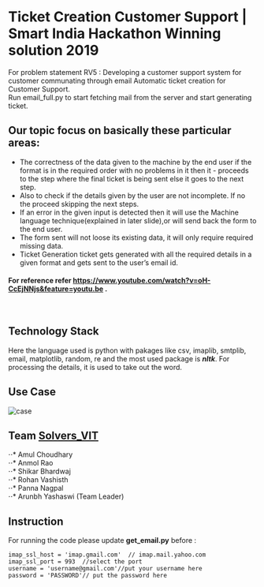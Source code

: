 # Ticket Creation Customer Support | Smart India Hackathon Winning solution 2019
For problem statement RV5 : Developing a customer support system for customer communating through email
Automatic ticket creation for Customer Support.<br>
Run email_full.py to start fetching mail from the server and start generating ticket.<br>
## Our topic focus on basically these particular areas:
- The correctness of the data given to the machine by the end user if the format is in the required order with no problems in it then it - proceeds to the step where the final ticket is being sent else it goes to the next step.
- Also to check if the details given by the user are not incomplete. If no the proceed skipping the next steps.
- If  an error in the given input is detected then it will use the Machine language technique(explained in later slide),or will send back the form to the end user.
- The form sent will not loose its existing data, it will only require required missing data.
- Ticket Generation ticket gets generated with all the required details in a given format and gets sent to the user’s email id.

#### For reference refer https://www.youtube.com/watch?v=oH-CcEjNNjs&feature=youtu.be .<br>
<br>

## Technology Stack

Here the language used is python with pakages like csv, imaplib, smtplib, email, matplotlib, random, re and the most used package is **_nltk_**. For processing the details, it is used to take out the word. 
<br>
## Use Case
![case](https://user-images.githubusercontent.com/36475185/57319808-13196d80-711b-11e9-9d31-6f158c9e1ca5.png)

## Team [Solvers_VIT](https://www.sih.gov.in/pdf/past_events/software_2019.pdf)

⋅⋅* Amul Choudhary<br>
⋅⋅* Anmol Rao<br>
⋅⋅* Shikar Bhardwaj <br>
⋅⋅* Rohan Vashisth<br>
⋅⋅* Panna Nagpal <br>
⋅⋅* Arunbh Yashaswi (Team Leader)<br>


## Instruction 
For running the code please update **get_email.py** before :<br>
```
imap_ssl_host = 'imap.gmail.com'  // imap.mail.yahoo.com
imap_ssl_port = 993  //select the port
username = 'username@gmail.com'//put your username here
password = 'PASSWORD'// put the password here
  ```
